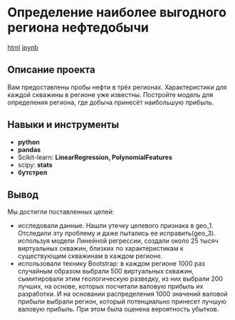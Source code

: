 # Определение наиболее выгодного региона нефтедобычи

[html](https://github.com/TomashA1980/Portfolio_All_Practicum_Projects/blob/main/geo_oil/geo_oil.html)    [ipynb](https://github.com/TomashA1980/Portfolio_All_Practicum_Projects/blob/main/geo_oil/geo_oil.ipynb)

## Описание проекта

Вам предоставлены пробы нефти в трёх регионах. Характеристики для каждой скважины в регионе уже известны. Постройте модель для определения региона, где добыча принесёт наибольшую прибыль. 


## Навыки и инструменты

- **python**
- **pandas**
- Scikit-learn: **LinearRegression, PolynomialFeatures**
- scipy: **stats**
- **бутстреп**

## Вывод

Мы достигли поставленных целей:

- исследовали данные. Нашли утечку целевого признака в geo_1. Отследили эту проблему и даже пытались ее исправить(geo_3).
используя модели Линейной регрессии, создали около 25 тысяч виртуальных скважин, близких по характеристикам к существующим скважинам в каждом регионе.
- использовали технику Bootstrap: в каждом регионе 1000 раз случайным образом выбрали 500 виртуальных скважин, сымитировали этим геологическую разведку, из них выбрали 200 лучших, на основе, которых посчитали валовую прибыль их разработки. И на основании распределения 1000 значений валовой прибыли выбрали регион, который потенциально принесет лучшую валовую прибыль. При этом была оценена вероятность убытков.

